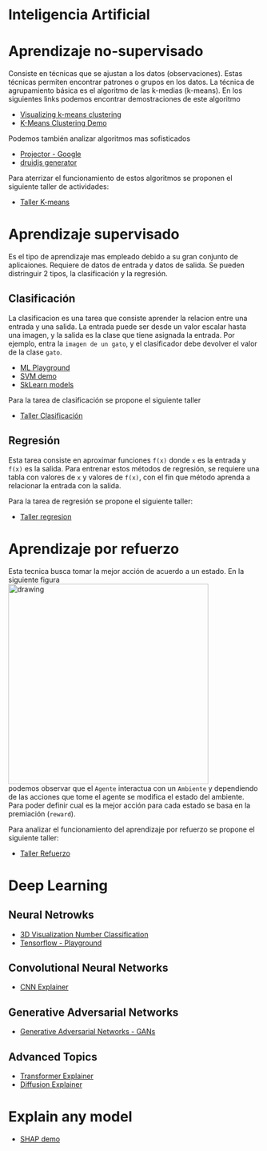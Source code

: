 # Inteligencia Artificial

# Aprendizaje no-supervisado
Consiste en técnicas que se ajustan a los datos (observaciones). Estas técnicas permiten encontrar patrones o grupos en los datos. La técnica de agrupamiento básica es el algoritmo de las k-medias (k-means). En los siguientes links podemos encontrar demostraciones de este algoritmo
* [Visualizing k-means clustering](https://www.naftaliharris.com/blog/visualizing-k-means-clustering/)
* [K-Means Clustering Demo](https://user.ceng.metu.edu.tr/~akifakkus/courses/ceng574/k-means/)

Podemos también analizar algoritmos mas sofisticados 
* [Projector - Google](https://projector.tensorflow.org/)
* [druidjs generator](https://observablehq.com/@john-guerra/druidjs-generator)

Para aterrizar el funcionamiento de estos algoritmos se proponen el siguiente taller de actividades:
* [Taller K-means](https://github.com/cgl-itm/HerramientasIA/blob/main/01_IA_Basico/TallerNoSupervisado.md)

# Aprendizaje supervisado
Es el tipo de aprendizaje mas empleado debido a su gran conjunto de aplicaiones. Requiere de datos de entrada y datos de salida. Se pueden distringuir 2 tipos, la clasificación y la regresión.

## Clasificación
La clasificacion es una tarea que consiste aprender la relacion entre una entrada y una salida. La entrada puede ser desde un valor escalar hasta una imagen, y la salida es la clase que tiene asignada la entrada. Por ejemplo, entra la `imagen de un gato`, y el clasificador debe devolver el valor de la clase `gato`.
* [ML Playground](https://ml-playground.com/)
* [SVM demo](https://greitemann.dev/svm-demo)
* [SkLearn models](https://www.stefanom.io/sklearn-classifiers-playground/) 

Para la tarea de clasificación se propone el siguiente taller
* [Taller Clasificación](https://github.com/cgl-itm/HerramientasIA/blob/main/01_IA_Basico/TallerClasificacion.md)
 
## Regresión
Esta tarea consiste en aproximar funciones `f(x)` donde `x` es la entrada y `f(x)` es la salida. Para entrenar estos métodos de regresión, se requiere una tabla con valores de `x` y valores de `f(x)`, con el fin que método aprenda a relacionar la entrada con la salida. <br>

Para la tarea de regresión se propone el siguiente taller:
* [Taller regresion](https://github.com/cgl-itm/HerramientasIA/blob/main/01_IA_Basico/TallerRegresion.md) 

# Aprendizaje por refuerzo
Esta tecnica busca tomar la mejor acción de acuerdo a un estado. En la siguiente figura
<img src="https://deepanshut041.github.io/Reinforcement-Learning/notes/00_Introduction_to_rl/images/intro_to_rl.png" alt="drawing" style="width:400px;"/> <br>
podemos observar que el `Agente` interactua con un `Ambiente` y dependiendo de las acciones que tome el agente se modifica el estado del ambiente. Para poder definir cual es la mejor acción para cada estado se basa en la premiación (`reward`).

Para analizar el funcionamiento del aprendizaje por refuerzo se propone el siguiente taller:
* [Taller Refuerzo](https://github.com/cgl-itm/HerramientasIA/blob/main/01_IA_Basico/TallerRefuerzo.md)

# Deep Learning
## Neural Netrowks
* [3D Visualization Number Classification](https://adamharley.com/nn_vis/mlp/3d.html)
* [Tensorflow - Playground](https://playground.tensorflow.org/)

## Convolutional Neural Networks
* [CNN Explainer](https://poloclub.github.io/cnn-explainer/)

## Generative Adversarial Networks
* [Generative Adversarial Networks - GANs](https://poloclub.github.io/ganlab/)

## Advanced Topics
* [Transformer Explainer](https://poloclub.github.io/transformer-explainer/)
* [Diffusion Explainer](https://poloclub.github.io/diffusion-explainer/)



# Explain any model
* [SHAP demo](https://poloclub.github.io/webshap/)
